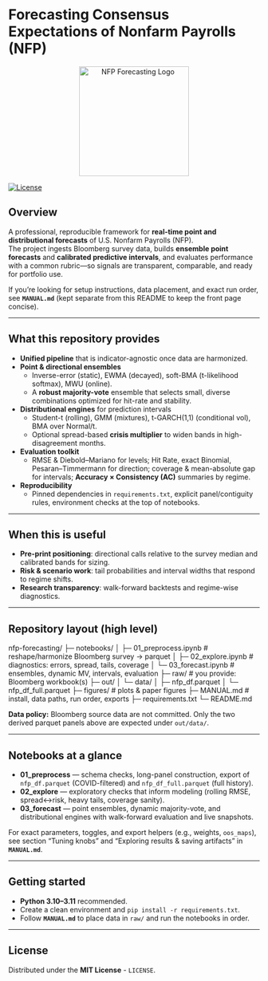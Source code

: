 # Forecasting Consensus Expectations of Nonfarm Payrolls (NFP)

<p align="center">
  <img src="https://github.com/nicwjh/nfp-forecasting/blob/main/figures/project_logo.png.png" alt="NFP Forecasting Logo" width="220" />
</p>

[![License][license-shield]][license-url]

## Overview

A professional, reproducible framework for **real-time point and distributional forecasts** of U.S. Nonfarm Payrolls (NFP).  
The project ingests Bloomberg survey data, builds **ensemble point forecasts** and **calibrated predictive intervals**, and evaluates performance with a common rubric—so signals are transparent, comparable, and ready for portfolio use.

If you’re looking for setup instructions, data placement, and exact run order, see **`MANUAL.md`** (kept separate from this README to keep the front page concise).

---

## What this repository provides

- **Unified pipeline** that is indicator-agnostic once data are harmonized.
- **Point & directional ensembles**
  - Inverse-error (static), EWMA (decayed), soft-BMA (t-likelihood softmax), MWU (online).
  - A **robust majority-vote** ensemble that selects small, diverse combinations optimized for hit-rate and stability.
- **Distributional engines** for prediction intervals
  - Student-t (rolling), GMM (mixtures), t-GARCH(1,1) (conditional vol), BMA over Normal/t.
  - Optional spread-based **crisis multiplier** to widen bands in high-disagreement months.
- **Evaluation toolkit**
  - RMSE & Diebold–Mariano for levels; Hit Rate, exact Binomial, Pesaran–Timmermann for direction; coverage & mean-absolute gap for intervals; **Accuracy × Consistency (AC)** summaries by regime.
- **Reproducibility**
  - Pinned dependencies in `requirements.txt`, explicit panel/contiguity rules, environment checks at the top of notebooks.

---

## When this is useful

- **Pre-print positioning**: directional calls relative to the survey median and calibrated bands for sizing.
- **Risk & scenario work**: tail probabilities and interval widths that respond to regime shifts.
- **Research transparency**: walk-forward backtests and regime-wise diagnostics.

---

## Repository layout (high level)

nfp-forecasting/
├─ notebooks/
│ ├─ 01_preprocess.ipynb # reshape/harmonize Bloomberg survey → parquet
│ ├─ 02_explore.ipynb # diagnostics: errors, spread, tails, coverage
│ └─ 03_forecast.ipynb # ensembles, dynamic MV, intervals, evaluation
├─ raw/ # you provide: Bloomberg workbook(s)
├─ out/
│ └─ data/
│ ├─ nfp_df.parquet
│ └─ nfp_df_full.parquet
├─ figures/ # plots & paper figures
├─ MANUAL.md # install, data paths, run order, exports
├─ requirements.txt
└─ README.md


**Data policy:** Bloomberg source data are not committed. Only the two derived parquet panels above are expected under `out/data/`.

---

## Notebooks at a glance

- **01_preprocess** — schema checks, long-panel construction, export of `nfp_df.parquet` (COVID-filtered) and `nfp_df_full.parquet` (full history).  
- **02_explore** — exploratory checks that inform modeling (rolling RMSE, spread↔risk, heavy tails, coverage sanity).  
- **03_forecast** — point ensembles, dynamic majority-vote, and distributional engines with walk-forward evaluation and live snapshots.

For exact parameters, toggles, and export helpers (e.g., weights, `oos_maps`), see section “Tuning knobs” and “Exploring results & saving artifacts” in **`MANUAL.md`**.

---

## Getting started

- **Python 3.10–3.11** recommended.  
- Create a clean environment and `pip install -r requirements.txt`.  
- Follow **`MANUAL.md`** to place data in `raw/` and run the notebooks in order.

---

## License

Distributed under the **MIT License** - `LICENSE`. 

[license-shield]: https://img.shields.io/badge/License-MIT-yellow.svg
[license-url]: https://github.com/nicwjh/Macro-research?tab=MIT-1-ov-file
